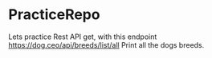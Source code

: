 # PracticeRepo
Lets practice Rest API get, with this endpoint https://dog.ceo/api/breeds/list/all Print all the dogs breeds.
